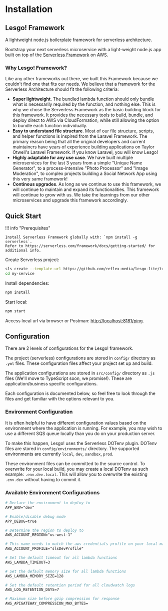 # Installation

## Lesgo! Framework

A lightweight node.js boilerplate framework for serverless architecture.

Bootstrap your next serverless microservice with a light-weight node.js app built on top of the [Serverless Framework](https://www.serverless.com/) on AWS.

### Why Lesgo! Framework?

Like any other frameworks out there, we built this Framework because we couldn't find one that fits our needs. We believe that a framework for the Serverless Architecture should fit the following criteria:

- **Super lightweight**. The bundled lambda function should only bundle what is necessarily required by the function, and nothing else. This is why we chose the Serverless Framework as the basic building block for this framework. It provides the necessary tools to build, bundle, and deploy direct to AWS via CloudFormation, while still allowing the option to bundle each function individually.
- **Easy to understand file structure**. Most of our file structure, scripts, and helper functions is inspired from the Laravel Framework. The primary reason being that all the original developers and current maintainers have years of experience building applications on Taylor Otwell's Laravel Framework. If you know Laravel, you will know Lesgo!
- **Highly adaptable for any use case**. We have built multiple microservices for the last 3 years from a simple "Unique Name Generator", to a process-intensive "Photo Processor" and "Image Moderation", to complex projects building a Social Network App using this very same framework!
- **Continous upgrades**. As long as we continue to use this framework, we will continue to maintain and expand its functionalities. This framework will continue to grow with us. We take the learnings from our other microservices and upgrade this framework accordingly.

## Quick Start

!!! info "Prerequisites"

    Install Serverless Framework globally with: `npm install -g serverless`.
    Refer to https://serverless.com/framework/docs/getting-started/ for additional info.

Create Serverless project:

```bash
sls create --template-url https://github.com/reflex-media/lesgo-lite/tree/master --path my-service
cd my-service
```

Install dependencies:

```bash
npm install
```

Start local:

```bash
npm start
```

Access local url via browser or Postman: [http://localhost:8181/ping](http://localhost:8181/ping).

## Configuration

There are 2 levels of configurations for the Lesgo! framework.

The project (serverless) configurations are stored in `config/` directory as `.yml` files. These configuration files affect your project set up and build.

The application configurations are stored in `src/config/` directory as `.js` files (We'll move to TypeScript soon, we promise!). These are application/business specific configurations.

Each configuration is documented below, so feel free to look through the files and get familiar with the options relevant to you.

### Environment Configuration

It is often helpful to have different configuration values based on the environment where the application is running. For example, you may wish to use a different SQS queue locally than you do on your production server.

To make this happen, Lesgo! uses the Serverless DOTenv plugin. DOTenv files are stored in `config/environments/` directory. The supported environments are currently `local`, `dev`, `sandbox`, `prod`.

These environment files can be committed to the source control. To overwrite for your local build, you may create a local DOTenv as such example: `.env.dev.local`. This will allow you to overwrite the existing `.env.dev` without having to commit it.

### Available Environment Configurations

```apache
# Declare the environment to deploy to
APP_ENV="dev"

# Enable/disable debug mode
APP_DEBUG=true

# Determine the region to deploy to
AWS_ACCOUNT_REGION="us-west-1"

# This name needs to match the aws credentials profile on your local machine
AWS_ACCOUNT_PROFILE="slsDevProfile"

# Set the default timeout for all lambda functions
AWS_LAMBDA_TIMEOUT=3

# Set the default memory size for all lambda functions
AWS_LAMBDA_MEMORY_SIZE=128

# Set the default retention period for all cloudwatch logs
AWS_LOG_RETENTION_DAYS=7

# Maximum size before gzip compression for response
AWS_APIGATEWAY_COMPRESSION_MAX_BYTES=
```
